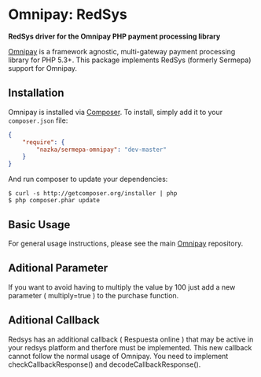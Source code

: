 Omnipay: RedSys
===============

**RedSys driver for the Omnipay PHP payment processing library**

[Omnipay](https://github.com/thephpleague/omnipay) is a framework agnostic, multi-gateway payment
processing library for PHP 5.3+. This package implements RedSys (formerly Sermepa) support for Omnipay.

Installation
------------

Omnipay is installed via [Composer](http://getcomposer.org/). To install, simply add it to your `composer.json` file:

```json
{
    "require": {
        "nazka/sermepa-omnipay": "dev-master"
    }
}
```

And run composer to update your dependencies:

    $ curl -s http://getcomposer.org/installer | php
    $ php composer.phar update

Basic Usage
-----------

For general usage instructions, please see the main [Omnipay](https://github.com/thephpleague/omnipay)
repository.

Aditional Parameter
-----------

If you want to avoid having to multiply the value by 100 just add a new parameter ( multiply=true ) to the purchase function. 

Aditional Callback
-----------
Redsys has an additional callback ( Respuesta online ) that may be active in your redsys platform and therfore must be implemented. This new callback cannot follow the normal usage of Omnipay. 
You need to implement checkCallbackResponse() and decodeCallbackResponse().